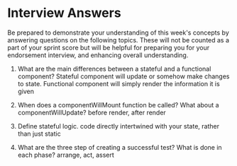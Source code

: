 # Interview Answers
Be prepared to demonstrate your understanding of this week's concepts by answering questions on the following topics. These will not be counted as a part of your sprint score but will be helpful for preparing you for your endorsement interview, and enhancing overall understanding.

1. What are the main differences between a stateful and a functional component?
Stateful component will update or somehow make changes to state. Functional component will simply render the information it is given

2. When does a componentWillMount function be called? What about a componentWillUpdate?
before render, after render

3. Define stateful logic.
code directly intertwined with your state, rather than just static

4. What are the three step of creating a successful test? What is done in each phase?
arrange, act, assert

